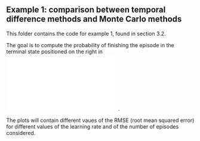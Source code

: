 ## Example 1: comparison between temporal difference methods and Monte Carlo methods

This folder contains the code for example 1, found in section 3.2.

The goal is to compute the probability of finishing the episode in the terminal state positioned on the right in ![this graph](images/grafo-confronto-mc-td.pdf?raw=true).

The plots will contain different vaues of the RMSE (root mean squared error) for different values of the learning rate and of the number of episodes considered.



